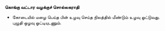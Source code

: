 **கொங்கு வட்டார வழக்குச் சொல்லகராதி**
- கோடையில் மழை பெய்த பின் உழவு செய்த நிலத்தில் மீண்டும் உழவு ஓட்டுவது. புழுதி ஒழவு ஓட்டியுடணும்.

